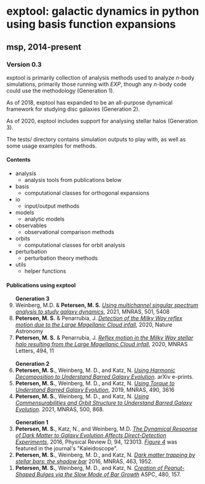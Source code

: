 # exptool: galactic dynamics in python using basis function expansions
## msp, 2014-present

### Version 0.3
exptool is primarily collection of analysis methods used to analyze _n_-body simulations, primarily those running with _EXP_, though any _n_-body
code could use the methodology (Generation 1).

As of 2018, exptool has expanded to be an all-purpose dynamical framework for studying disc galaxies (Generation 2).

As of 2020, exptool includes support for analysing stellar halos (Generation 3).

The tests/ directory contains simulation outputs to play with, as well as some usage examples for methods.


#### Contents
* analysis
  * analysis tools from publications below
* basis
  * computational classes for orthogonal expansions
* io
  * input/output methods
* models
  * analytic models
* observables
  * observational comparison methods
* orbits
  * computational classes for orbit analysis
* perturbation
  * perturbation theory methods
* utils
  * helper functions



#### Publications using exptool
<ol>
<b> Generation 3</b>
<li value="9"> Weinberg, M.D. & <b>Petersen, M. S.</b> <a href="https://ui.adsabs.harvard.edu/abs/2021MNRAS.501.5408W/abstract"><i>Using multichannel singular spectrum analysis to study galaxy dynamics</i></a>, 2021, MNRAS, 501, 5408</li>
<li value="8"> <b>Petersen, M. S.</b> & Penarrubia, J. <a href="https://ui.adsabs.harvard.edu/abs/2020NatAs.tmp..236P/abstract"><i>Detection of the Milky Way reflex motion due to the Large Magellanic Cloud infall</i></a>, 2020, Nature Astronomy</li>
<li value="7"> <b>Petersen, M. S.</b> & Penarrubia, J. <a href="https://ui.adsabs.harvard.edu/abs/2020MNRAS.494L..11P/abstract"><i>Reflex motion in the Milky Way stellar halo resulting from the Large Magellanic Cloud infall</i></a>, 2020, MNRAS Letters, 494, 11 </li>
<br>
<b> Generation 2</b>
<li value="6"> <b>Petersen, M. S.</b>, Weinberg, M. D., and Katz, N. <a href='https://ui.adsabs.harvard.edu/#abs/2019arXiv190308203P/abstract'><i>Using Harmonic Decomposition to Understand Barred Galaxy Evolution</i></a>. arXiv e-prints.</li>
<li value="5"> <b>Petersen, M. S.</b>, Weinberg, M. D., and Katz, N. <a href='https://ui.adsabs.harvard.edu/abs/2019MNRAS.490.3616P/abstract'><i>Using Torque to Understand Barred Galaxy Evolution</i></a>, 2019, MNRAS, 490, 3616</li>
<li value="4"> <b>Petersen, M. S.</b>, Weinberg, M. D., and Katz, N. <a href='https://ui.adsabs.harvard.edu/abs/2021MNRAS.500..838P/abstract'><i>Using Commensurabilities and Orbit Structure to Understand Barred Galaxy Evolution</i></a>. 2021, MNRAS, 500, 868.</li>
<br>
<b> Generation 1</b>
<li value="3"> <b>Petersen, M. S.</b>, Katz, N., and Weinberg, M.D. <a href='http://adsabs.harvard.edu/abs/2016PhRvD..94l3013P '><i>The Dynamical Response of Dark Matter to Galaxy Evolution Affects Direct-Detection Experiments</i></a>, 2016, Physical Review D, 94, 123013. <a href='https://journals.aps.org/prd/kaleidoscope/prd/94/12/123013'><i>Figure 4</i></a> was featured in the journal's "Kaleidoscope".</li>
<li value="2"> <b>Petersen, M. S.</b>, Weinberg, M. D., and Katz, N. <a href='http://adsabs.harvard.edu/abs/2016MNRAS.463.1952P '><i>Dark matter trapping by stellar bars: the shadow bar</i></a> 2016, MNRAS,  463, 1952.</li>
<li value="1"> <b>Petersen, M. S.</b>, Weinberg, M. D., and Katz, N. <a href='http://adsabs.harvard.edu/abs/2014ASPC..480..157P'><i>Creation of Peanut-Shaped Bulges via the Slow Mode of Bar Growth</i></a> ASPC, 480, 157.</li>
</ol>







